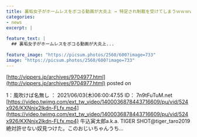 ```yaml
---
title: 裏垢女子がホームレスをボコる動画が大炎上 → 特定され制裁を受けてしまうｗｗｗｗｗｗｗｗｗ
categories:
- news
excerpt: |
  
feature_text: |
  ## 裏垢女子がホームレスをボコる動画が大炎上...
  
feature_image: "https://picsum.photos/2560/600?image=733"
image: "https://picsum.photos/2560/600?image=733"
---
```


[http://vippers.jp/archives/9704977.html](http://vippers.jp/archives/9704977.html)
posted on 

<!--more-->

1：風吹けば名無し ： 2021/06/03(木)06:00:47.55 ID： 7n9tFuTuM.net [https://video.twimg.com/ext_tw_video/1400036878443716609/pu/vid/524x926/KXNnjx2lkdn-FLfx.mp4](https://video.twimg.com/ext_tw_video/1400036878443716609/pu/vid/524x926/KXNnjx2lkdn-FLfx.mp4) 牛込寅太郎a.k.a. TIGER SHOT@tiger_taro2019絶対許せない奴見つけた。このおじいちゃんうち...

